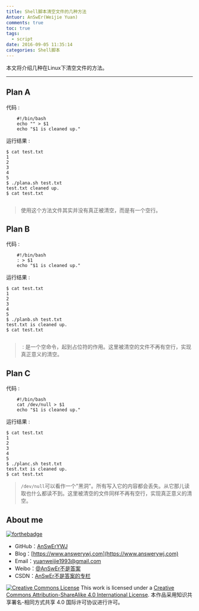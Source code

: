 ```yaml
---
title: Shell脚本清空文件的几种方法
Antuor: AnSwEr(Weijie Yuan)
comments: true
toc: true
tags:
  - script
date: 2016-09-05 11:35:14
categories: Shell脚本
---
```


本文将介绍几种在Linux下清空文件的方法。

----------
<!--more-->

## Plan A
代码 :
```
	#!/bin/bash
	echo "" > $1
	echo "$1 is cleaned up."
```
运行结果 :
```
$ cat test.txt
1
2
3
4
5
$ ./plana.sh test.txt
test.txt cleaned up.
$ cat test.txt


```

>使用这个方法文件其实并没有真正被清空，而是有一个空行。

## Plan B
代码 :
```
	#!/bin/bash
	: > $1
	echo "$1 is cleaned up."
```

运行结果 :
```
$ cat test.txt
1
2
3
4
5
$ ./planb.sh test.txt
test.txt is cleaned up.
$ cat test.txt


```

> ``：``是一个空命令，起到占位符的作用。这里被清空的文件不再有空行，实现真正意义的清空。

## Plan C
代码 :
```
	#!/bin/bash
	cat /dev/null > $1
	echo "$1 is cleaned up."
```
运行结果 :
```
$ cat test.txt
1
2
3
4
5
$ ./planc.sh test.txt
test.txt is cleaned up.
$ cat test.txt

```

> ``/dev/null``可以看作一个"黑洞"。所有写入它的内容都会丢失。从它那儿读取也什么都读不到。这里被清空的文件同样不再有空行，实现真正意义的清空。

## About me
[![forthebadge](http://forthebadge.com/images/badges/ages-20-30.svg)](http://forthebadge.com)
- GitHub：[AnSwErYWJ](https://github.com/AnSwErYWJ)
- Blog：[https://www.answerywj.com](https://www.answerywj.com)
- Email：[yuanweijie1993@gmail.com](https://mail.google.com)
- Weibo：[@AnSwEr不是答案](https://weibo.com/1783591593)
- CSDN：[AnSwEr不是答案的专栏](https://blog.csdn.net/u011192270)

<a rel="license" href="http://creativecommons.org/licenses/by-sa/4.0/"><img alt="Creative Commons License" style="border-width:0" src="https://i.creativecommons.org/l/by-sa/4.0/88x31.png" /></a> This work is licensed under a <a rel="license" href="http://creativecommons.org/licenses/by-sa/4.0/">Creative Commons Attribution-ShareAlike 4.0 International License</a>.
本作品采用知识共享署名-相同方式共享 4.0 国际许可协议进行许可。
